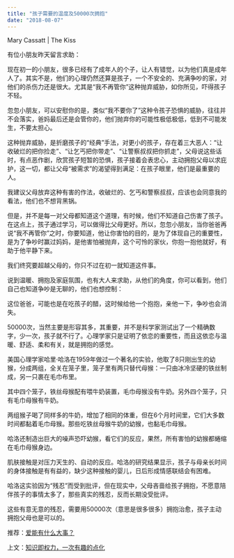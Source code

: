 ```yaml
---
title: "孩子需要的温度及50000次拥抱"
date: "2018-08-07"
---
```


Mary Cassatt | The Kiss

有位小朋友昨天留言求助：

现在初一的小朋友，很多已经有了成年人的个子，让人有错觉，以为他们真是成年人了。其实不是，他们的心理仍然还算是孩子，一个不安全的、充满争吵的家，对他们的杀伤力还是很大。尤其是“我不再管你”这种抛弃威胁，如你所见，吓得孩子不轻。

忽忽小朋友，可以安慰你的是，类似“我不要你了”这种令孩子恐惧的威胁，往往并不会落实，爸妈最后还是会管你的，他们抛弃你的可能性极低极低，低到不可能发生，不要太担心。

这种抛弃威胁，是折磨孩子的“经典”手法，对更小的孩子，存在着三大恶人：“让收破烂的把你捡走”、“让乞丐把你带走”、“让警察叔叔把你抓走”，父母说这些话时，有点恶作剧，欣赏孩子短暂的恐惧，孩子接着会表忠心，主动拥抱父母以求庇护，这一切，都让父母“被需求”的渴望得到满足：在孩子眼里，他们是最重要的人。

我建议父母放弃这种有害的作法，收破烂的、乞丐和警察叔叔，应该也会同意我的看法，他们也不想背黑锅。

但是，并不是每一对父母都知道这个道理，有时候，他们不知道自己伤害了孩子。在这点上，孩子通过学习，可以做得比父母更好。所以，忽忽小朋友，当你爸爸再说“我不再管你”之时，你要知道，他让你害怕的目的，是为了体现自己的重要性，是为了争吵时赢过妈妈，是他害怕被抛弃，这个可怜的家伙，你抱一抱他就好，有助于他平静下来。

我们终究要超越父母的，你只不过在初一就知道这件事。

说到温暖、拥抱及家庭氛围，也有大人来求助，从他们的角度，你可以看到，他们自己也知道争吵是无聊的，他们也想控制：

这位爸爸，可能也是在吃孩子的醋，这时候给他一个抱抱，亲他一下，争吵也会消失。

50000次，当然主要是形容其多，其重要，并不是科学家测试出了一个精确数字，少一次，孩子就不行了。心理学家只是证明了依恋的重要性，而且这依恋与温暖、舒适、柔和有关，就是拥抱的感觉。

美国心理学家哈里·哈洛在1959年做过一个著名的实验，他取了8只刚出生的幼猴，分成两组，全关在笼子里，笼子里有两只替代母猴：一只由冰冷坚硬的铁丝制成，另一只裹在毛巾布里。

其中四个笼子，铁丝母猴配有喂牛奶装置，毛巾母猴没有牛奶。另外四个笼子，只有毛巾母猴有牛奶。

两组猴子喝了同样多的牛奶，增加了相同的体重，但在6个月时间里，它们大多数时间都黏着毛巾母猴。那些吃铁丝母猴牛奶的幼猴，也黏毛巾母猴。

哈洛还制造出巨大的噪声恐吓幼猴，看它们的反应，果然，所有害怕的幼猴都蜷缩在毛巾母猴身边。

肌肤接触是对压力天生的、自动的反应。哈洛的研究结果显示，孩子与母亲长时间的身体接触是有有益的，缺少这种接触的婴儿，日后形成情感联结会有困难。

哈洛这实验因为“残忍”而受到批评，但在现实中，父母吝啬给孩子拥抱，不愿意陪伴孩子的事情太多了，那些真实的残忍，反而长期没受批评。

这些有意无意的残忍，需要用50000次（意思是很多很多）拥抱治愈，孩子主动拥抱父母也是可以的。

推荐：[爱能有什么大事？](http://mp.weixin.qq.com/s?__biz=MjM5NDU0Mjk2MQ==&mid=2651628148&idx=1&sn=1def78f1fb807c106bb7d4bb46822aff&chksm=bd7e266a8a09af7c45f464be534b95ab482016988814b6700ea559fe5e7c84279378e0d01833&scene=21#wechat_redirect)

上文：[知识即权力，一次有趣的点化](http://mp.weixin.qq.com/s?__biz=MjM5NDU0Mjk2MQ==&mid=2651629992&idx=1&sn=2b0d97cd1097e9211e6363ddbea107eb&chksm=bd7e2db68a09a4a0028766669238926c025e80e9e0fd5f526690e6e76a96086bbf3ffc739318&scene=21#wechat_redirect)

